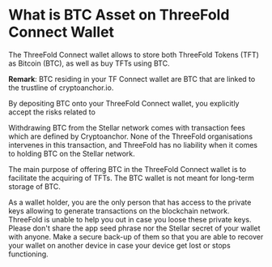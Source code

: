 # What is BTC Asset on ThreeFold Connect Wallet

The ThreeFold Connect wallet allows to store both ThreeFold Tokens (TFT) as Bitcoin (BTC), as well as buy TFTs using BTC. 

__Remark__: BTC residing in your TF Connect wallet are BTC that are linked to the trustline of cryptoanchor.io.

By depositing BTC onto your ThreeFold Connect wallet, you explicitly accept the risks related to 

Withdrawing BTC from the Stellar network comes with transaction fees which are defined by Cryptoanchor. None of the ThreeFold organisations intervenes in this transaction, and ThreeFold has no liability when it comes to holding BTC on the Stellar network. 

The main purpose of offering BTC in the ThreeFold Connect wallet is to facilitate the acquiring of TFTs. The BTC wallet is not meant for long-term storage of BTC.

As a wallet holder, you are the only person that has access to the private keys allowing to generate transactions on the blockchain network. ThreeFold is unable to help you out in case you loose these private keys. 
Please don't share the app seed phrase nor the Stellar secret of your wallet with anyone. Make a secure back-up of them so that you are able to recover your wallet on another device in case your device get lost or stops functioning. 